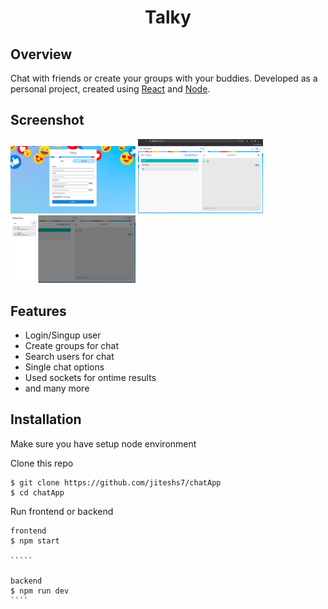 <h1 align="center">
  Talky
</h1>

## Overview

Chat with friends or create your groups with your buddies.
Developed as a personal project, created using [React](https://react.dev/) and [Node](https://nodejs.org/en).

## Screenshot

<!-- <p justifyContent="space-between" >
  <img src="screenshots/detail.png" width="200" />
  <img src="screenshots/detailDark.png" width="200" />
</p> -->

<img src="screenshots/home.png" width="200" />
<img src="screenshots/chatBox.png" width="200" />
<img src="screenshots/sidebar.png" width="200" />

## Features

- Login/Singup user
- Create groups for chat
- Search users for chat
- Single chat options
- Used sockets for ontime results
- and many more

## Installation

Make sure you have setup node environment

Clone this repo

```
$ git clone https://github.com/jiteshs7/chatApp
$ cd chatApp
```

Run frontend or backend

``````
frontend
$ npm start

`````

backend
$ npm run dev
````
``````
